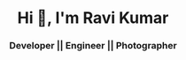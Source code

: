 <h1 align="center">Hi 👋, I'm Ravi Kumar</h1>
<h3 align="center">Developer || Engineer || Photographer</h3>

